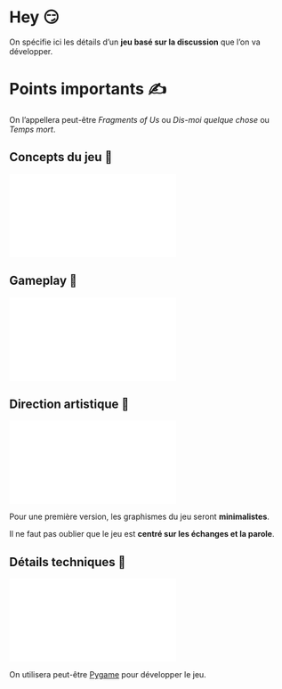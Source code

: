 # Hey 😏

On spécifie ici les détails d’un **jeu basé sur la discussion** que l’on va développer.

# Points importants ✍️

On l’appellera peut-être _Fragments of Us_ ou _Dis-moi quelque chose_ ou _Temps mort_.
## Concepts du jeu 💭

![](<concept/README.md>)

## Gameplay 🎈

![](<gameplay/README.md>)

## Direction artistique 🎨

![](<direction artistique/README.md>)

Pour une première version, les graphismes du jeu seront **minimalistes**.

Il ne faut pas oublier que le jeu est **centré sur les échanges et la parole**.

## Détails techniques 🎼

![](</README.md>)

On utilisera peut-être [Pygame](https://en.wikipedia.org/wiki/Pygame) pour développer le jeu.